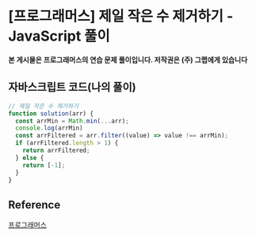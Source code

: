 # [프로그래머스] 제일 작은 수 제거하기 - JavaScript 풀이

**본 게시물은 프로그래머스의 연습 문제 풀이입니다. 저작권은 (주) 그랩에게 있습니다**

## 자바스크립트 코드(나의 풀이)

```javascript
// 제일 작은 수 제거하기
function solution(arr) {
  const arrMin = Math.min(...arr);
  console.log(arrMin)
  const arrFiltered = arr.filter((value) => value !== arrMin);
  if (arrFiltered.length > 1) {
    return arrFiltered;
  } else {
    return [-1];
  }
}
```



## Reference

[프로그래머스](https://programmers.co.kr)

